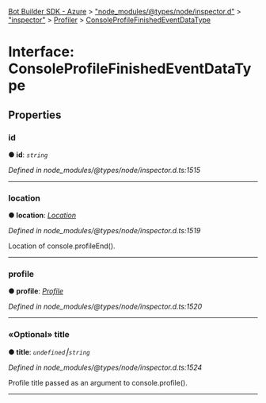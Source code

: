 [Bot Builder SDK - Azure](../README.md) > ["node_modules/@types/node/inspector.d"](../modules/_node_modules__types_node_inspector_d_.md) > ["inspector"](../modules/_node_modules__types_node_inspector_d_._inspector_.md) > [Profiler](../modules/_node_modules__types_node_inspector_d_._inspector_.profiler.md) > [ConsoleProfileFinishedEventDataType](../interfaces/_node_modules__types_node_inspector_d_._inspector_.profiler.consoleprofilefinishedeventdatatype.md)



# Interface: ConsoleProfileFinishedEventDataType


## Properties
<a id="id"></a>

###  id

**●  id**:  *`string`* 

*Defined in node_modules/@types/node/inspector.d.ts:1515*





___

<a id="location"></a>

###  location

**●  location**:  *[Location](_node_modules__types_node_inspector_d_._inspector_.debugger.location.md)* 

*Defined in node_modules/@types/node/inspector.d.ts:1519*



Location of console.profileEnd().




___

<a id="profile"></a>

###  profile

**●  profile**:  *[Profile](_node_modules__types_node_inspector_d_._inspector_.profiler.profile.md)* 

*Defined in node_modules/@types/node/inspector.d.ts:1520*





___

<a id="title"></a>

### «Optional» title

**●  title**:  *`undefined`⎮`string`* 

*Defined in node_modules/@types/node/inspector.d.ts:1524*



Profile title passed as an argument to console.profile().




___


